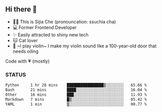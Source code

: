 ## Hi there 👋

- 🙋‍♀️ This is Sijia Che (pronouncation: ssuchia cha)
- 💻 Former Frontend Developer
- ✨ Easily attracted to shiny new tech
- 🐱 Cat lover
- 🌟 ~I play violin~ I make my violin sound like a 100-year-old door that needs oiling

Code with 💗 (mostly)

### STATUS
<!--START_SECTION:waka-->

```txt
Python     1 hr 28 mins    ████████████████▒░░░░░░░░   65.66 %
Bash       21 mins         ████░░░░░░░░░░░░░░░░░░░░░   16.04 %
Other      16 mins         ███░░░░░░░░░░░░░░░░░░░░░░   11.93 %
Markdown   7 mins          █▒░░░░░░░░░░░░░░░░░░░░░░░   05.42 %
YAML       1 min           ▒░░░░░░░░░░░░░░░░░░░░░░░░   00.77 %
```

<!--END_SECTION:waka-->
